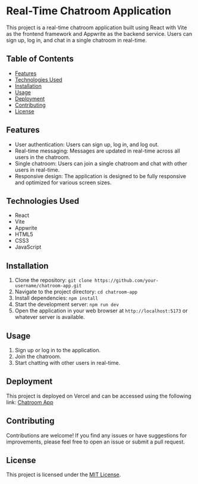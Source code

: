 # Real-Time Chatroom Application

This project is a real-time chatroom application built using React with Vite as the frontend framework and Appwrite as the backend service. Users can sign up, log in, and chat in a single chatroom in real-time.

## Table of Contents

- [Features](#features)
- [Technologies Used](#technologies-used)
- [Installation](#installation)
- [Usage](#usage)
- [Deployment](#deployment)
- [Contributing](#contributing)
- [License](#license)

## Features

- User authentication: Users can sign up, log in, and log out.
- Real-time messaging: Messages are updated in real-time across all users in the chatroom.
- Single chatroom: Users can join a single chatroom and chat with other users in real-time.
- Responsive design: The application is designed to be fully responsive and optimized for various screen sizes.

## Technologies Used

- React
- Vite
- Appwrite
- HTML5
- CSS3
- JavaScript

## Installation

1. Clone the repository: `git clone https://github.com/your-username/chatroom-app.git`
2. Navigate to the project directory: `cd chatroom-app`
3. Install dependencies: `npm install`
4. Start the development server: `npm run dev`
5. Open the application in your web browser at `http://localhost:5173` or whatever server is available.

## Usage

1. Sign up or log in to the application.
2. Join the chatroom.
3. Start chatting with other users in real-time.

## Deployment

This project is deployed on Vercel and can be accessed using the following link: [Chatroom App](link)

## Contributing

Contributions are welcome! If you find any issues or have suggestions for improvements, please feel free to open an issue or submit a pull request. 

## License

This project is licensed under the [MIT License](LICENSE).
